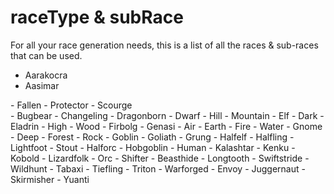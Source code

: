 <title>Race Types</title>
<link rel="stylesheet" type="text/css" href="style.css">
<script defer src="./modules/functions.js"></script>


# **raceType & subRace**
For all your race generation needs, this is a list of all the races & sub-races that can be used.
- Aarakocra
- <span onclick="textHide('aasimar')">Aasimar</span>
<div class="showHide" id="aasimar">
	- Fallen
	- Protector
	- Scourge
</div>
- Bugbear
- Changeling
- Dragonborn
- Dwarf
	- Hill
	- Mountain
- Elf
	- Dark
	- Eladrin
	- High
	- Wood
- Firbolg
- Genasi
	- Air
	- Earth
	- Fire
	- Water
- Gnome
	- Deep
	- Forest
	- Rock
- Goblin
- Goliath
- Grung
- Halfelf
- Halfling
	- Lightfoot
	- Stout
- Halforc
- Hobgoblin
- Human
- Kalashtar
- Kenku
- Kobold
- Lizardfolk
- Orc
- Shifter
	- Beasthide
	- Longtooth
	- Swiftstride
	- Wildhunt
- Tabaxi
- Tiefling
- Triton
- Warforged
	- Envoy
	- Juggernaut
	- Skirmisher
- Yuanti
